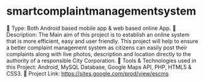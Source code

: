 # smartcomplaintmanagementsystem
 Type: Both Android based mobile app &amp; web based online App.   Description: The Main aim of this project is to establish an online system that is more efficient, easy and user friendly. This project will help to ensure a better complaint management system as citizens can easily post their complaints along with live photos, description and location directly to the authority of a responsible City Corporation.   Tools &amp; Technologies used in this Project:  Android, MySQL Database, Google Maps API,  PHP, HTML5 &amp; CSS3.   Project Link: https://sites.google.com/prod/view/escms 
